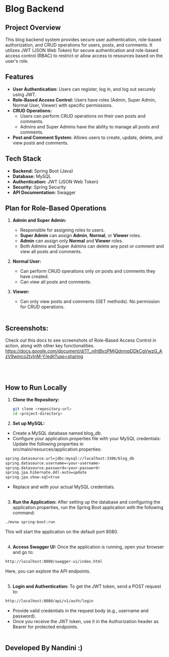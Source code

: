 # Blog Backend

## Project Overview

This blog backend system provides secure user authentication, role-based authorization, and CRUD operations for users, posts, and comments. It utilizes JWT (JSON Web Token) for secure authentication and role-based access control (RBAC) to restrict or allow access to resources based on the user's role.

## Features

- **User Authentication:** Users can register, log in, and log out securely using JWT.
- **Role-Based Access Control:** Users have roles (Admin, Super Admin, Normal User, Viewer) with specific permissions.
- **CRUD Operations:**
  - Users can perform CRUD operations on their own posts and comments.
  - Admins and Super Admins have the ability to manage all posts and comments.
- **Post and Comment System:** Allows users to create, update, delete, and view posts and comments.
  
## Tech Stack

- **Backend:** Spring Boot (Java)
- **Database:** MySQL
- **Authentication:** JWT (JSON Web Token)
- **Security:** Spring Security
- **API Documentation:** Swagger

## Plan for Role-Based Operations

1. **Admin and Super Admin:**
   - Responsible for assigning roles to users. 
   - **Super Admin** can assign **Admin**, **Normal**, or **Viewer** roles. 
   - **Admin** can assign only **Normal** and **Viewer** roles.
   - Both Admins and Super Admins can delete any post or comment and view all posts and comments.

2. **Normal User:**
   - Can perform CRUD operations only on posts and comments they have created.
   - Can view all posts and comments.

3. **Viewer:**
   - Can only view posts and comments (GET methods). No permission for CRUD operations.
<br></br>
## Screenshots:

Check out this docs to see screenshots of Role-Based Access Control in action, along with other key functionalities.
https://docs.google.com/document/d/1T_nihtBvzPMjQdmnpDDkCgVwzG_AzV9wmco2tvInM-Y/edit?usp=sharing

  
<br></br>
## How to Run Locally

1. **Clone the Repository:**

   ```bash
   git clone <repository-url>
   cd <project-directory>
   ```

2. **Set up MySQL:**
- Create a MySQL database named blog_db.
- Configure your application.properties file with your MySQL credentials:
Update the following properties in src/main/resources/application.properties:


```bash
spring.datasource.url=jdbc:mysql://localhost:3306/blog_db
spring.datasource.username=<your-username>
spring.datasource.password=<your-password>
spring.jpa.hibernate.ddl-auto=update
spring.jpa.show-sql=true
```
- Replace <your-username> and <your-password> with your actual MySQL credentials.
  <br></br>

  
3. **Run the Application:**
After setting up the database and configuring the application.properties, run the Spring Boot application with the following command:

```bash
./mvnw spring-boot:run
```
This will start the application on the default port 8080.
   <br></br>


4. **Access Swagger UI:**
Once the application is running, open your browser and go to:

```bash
http://localhost:8080/swagger-ui/index.html
```
Here, you can explore the API endpoints.
   <br></br>


5. **Login and Authentication:**
To get the JWT token, send a POST request to:
```bash
http://localhost:8080/api/v1/auth/login
```

- Provide valid credentials in the request body (e.g., username and password).
- Once you receive the JWT token, use it in the Authorization header as Bearer <token> for protected endpoints.
     <br></br>

## Developed By Nandini :)
  
